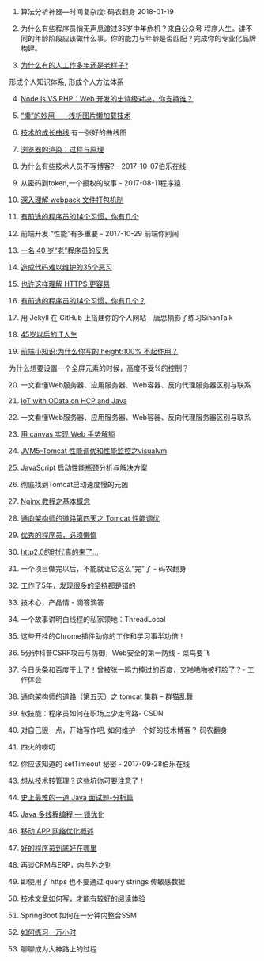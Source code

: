 1. 算法分析神器—时间复杂度: 码农翻身 2018-01-19

2. 为什么有些程序员悄无声息渡过35岁中年危机？来自公众号 程序人生。讲不同的年龄阶段应该做什么事。你的能力与年龄是否匹配？完成你的专业化品牌构建。

3. [为什么有的人工作多年还是老样子?](www.jianshu.com/p/a5265c8e0ff8)

形成个人知识体系, 形成个人方法体系

4. [Node.js VS PHP：Web 开发的史诗级对决，你支持谁？](https://www.oschina.net/news/91783/node-js-vs-php)

5. [“懒”的妙用——浅析图片懒加载技术](http://mp.weixin.qq.com/s/JYglEGYN9tnGpDg7ARPx7w)

6. [技术的成长曲线](zhangtielei.com/posts/blog-growth-curve.html) 有一张好的曲线图

7. [浏览器的渲染：过程与原理](zhuanlan.zhihu.com/p/29418126)

8. 为什么有些技术人员不写博客? - 2017-10-07伯乐在线

9. 从密码到token,一个授权的故事 - 2017-08-11程序猿

10. [深入理解 webpack 文件打包机制](https://github.com/happylindz/blog/issues/6)

11. [有前途的程序员的14个习惯，你有几个](www.techug.com/post/good-programmer-good-habit.html)

12. 前端开发 “性能”有多重要 - 2017-10-29 前端你别闹

13. [一名 40 岁“老”程序员的反思](https://www.oschina.net/news/84850/reflections-of-an-old-programmer)

14. [造成代码难以维护的35个恶习](https://www.linkedin.com/pulse/avoid-35-habits-lead-unmaintainable-code-christian-maioli-mackeprang)

15. [也许这样理解 HTTPS 更容易](showme.codes/2017-02-20/understand-https/)

16. [有前途的程序员的14个习惯，你有几个？](www.techug.com/post/good-programmer-good-habit.html)

17. 用 Jekyll 在 GitHub 上搭建你的个人网站 - 唐思楠影子练习SinanTalk

18. [45岁以后的IT人生](www.ruanyifeng.com/blog/2017/06/life-after-45.html)

19. [前端小知识:为什么你写的 height:100% 不起作用？](https://segmentfault.com/a/1190000012707337)

为什么想要设置一个全屏元素的时候，高度不受%的控制？

20. 一文看懂Web服务器、应用服务器、Web容器、反向代理服务器区别与联系

21. [IoT with OData on HCP and Java](https://blogs.sap.com/2016/04/25/iot-with-odata-on-hcp-and-java/)

22. 一文看懂Web服务器、应用服务器、Web容器、反向代理服务器区别与联系

23. [用 canvas 实现 Web 手势解锁](segmentfault.com/a/1190000008923731)

24. [JVM5-Tomcat 性能调优和性能监控之visualvm](www.cnblogs.com/ityouknow/p/5378874.html)

25. JavaScript 启动性能瓶颈分析与解决方案

26. 彻底找到Tomcat启动速度慢的元凶

27. [Nginx 教程之基本概念](www.oschina.net/translate/nginx-tutorial-basics-concepts)

28. [通向架构师的道路第四天之 Tomcat 性能调优](blog.csdn.net/lifetragedy/article/details/7708724)

29. [优秀的程序员，必须懒惰](https://cloud.tencent.com/developer/article/1033362)

30. [http2.0的时代真的来了...](https://www.jianshu.com/p/712eb3a65d33)

31. 一个项目做完以后，不能就让它这么“完”了 - 码农翻身

32. [工作了5年，发现很多的坚持都是错的](https://www.jianshu.com/p/b36d883aedd1)

33. 技术心，产品情 - 滴答滴答

34. 一个故事讲明白线程的私家领地：ThreadLocal

35. 这些开挂的Chrome插件助你的工作和学习事半功倍！

36. 5分钟科普CSRF攻击与防御，Web安全的第一防线 -  菜鸟要飞

37. 今日头条和百度干上了！曾被张一鸣力捧过的百度，又啪啪啪被打脸了？- 工作体会

38. 通向架构师的道路（第五天）之 tomcat 集群 – 群猫乱舞

39. 软技能：程序员如何在职场上少走弯路- CSDN

40. 对自己狠一点，开始写作吧, 如何维护一个好的技术博客？ 码农翻身

41. 四火的唠叨

42. 你应该知道的 setTimeout 秘密 - 2017-09-28伯乐在线

43. 想从技术转管理？这些坑你可要注意了！

44. [史上最难的一道 Java 面试题-分析篇](http://blog.csdn.net/lirenzuo/article/details/78253481)

45. [Java 多线程编程 — 锁优化](www.cnblogs.com/QG-whz/p/8351298.html)

46. [移动 APP 网络优化概述](blog.cnbang.net/tech/3531/)

47. [好的程序员到底好在哪里](http://codebay.cn/post/7589.html)

48. 再谈CRM与ERP，内与外之别

49. 即使用了 https 也不要通过 query strings 传敏感数据

50. [技术文章如何写，才能有较好的阅读体验](www.cnblogs.com/cj723/archive/2012/03/15/2396422.html)

51. SpringBoot 如何在一分钟内整合SSM

52. [如何练习一万小时](http://www.geekonomics10000.com/519)

53. 聊聊成为大神路上的过程